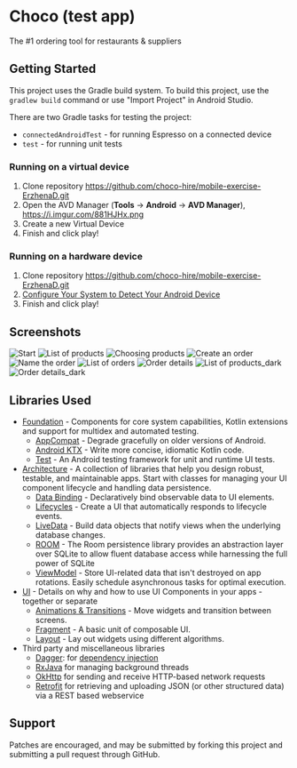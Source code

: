 Choco (test app)
=================

The #1 ordering tool for restaurants & suppliers

Getting Started
---------------
This project uses the Gradle build system. To build this project, use the
`gradlew build` command or use "Import Project" in Android Studio.

There are two Gradle tasks for testing the project:
* `connectedAndroidTest` - for running Espresso on a connected device
* `test` - for running unit tests

### Running on a virtual device

1.  Clone repository https://github.com/choco-hire/mobile-exercise-ErzhenaD.git
2.  Open the AVD Manager (**Tools** -> **Android** -> **AVD Manager**), https://i.imgur.com/881HJHx.png
3.  Create a new Virtual Device
4.  Finish and click play!

### Running on a hardware device

1.  Clone repository https://github.com/choco-hire/mobile-exercise-ErzhenaD.git
2.  [Configure Your System to Detect Your Android Device][96]
3.  Finish and click play!

Screenshots
-----------

![Start](screenshots/login.png "Login page")
![List of products](screenshots/productsList.png "List of products")
![Choosing products](screenshots/productsChoose.png "Choosing products")
![Create an order](screenshots/productsChoose.png "Create an order")
![Name the order](screenshots/nameTheOrder.png "Name the order")
![List of orders](screenshots/ordersList.png "List of orders")
![Order details](screenshots/orderDetails.png "Detailed information about the order")
![List of products_dark](screenshots/productsListDark.png "List of products with dark mode")
![Order details_dark](screenshots/orderDetailsDark.png "Detailed information about the order with dark mode")

Libraries Used
--------------
* [Foundation][0] - Components for core system capabilities, Kotlin extensions and support for
  multidex and automated testing.
  * [AppCompat][1] - Degrade gracefully on older versions of Android.
  * [Android KTX][2] - Write more concise, idiomatic Kotlin code.
  * [Test][4] - An Android testing framework for unit and runtime UI tests.
* [Architecture][10] - A collection of libraries that help you design robust, testable, and
  maintainable apps. Start with classes for managing your UI component lifecycle and handling data
  persistence.
  * [Data Binding][11] - Declaratively bind observable data to UI elements.
  * [Lifecycles][12] - Create a UI that automatically responds to lifecycle events.
  * [LiveData][13] - Build data objects that notify views when the underlying database changes.
  * [ROOM][16] - The Room persistence library provides an abstraction layer over SQLite to allow fluent database access while harnessing the full power of SQLite
  * [ViewModel][17] - Store UI-related data that isn't destroyed on app rotations. Easily schedule
     asynchronous tasks for optimal execution.
* [UI][30] - Details on why and how to use UI Components in your apps - together or separate
  * [Animations & Transitions][31] - Move widgets and transition between screens.
  * [Fragment][34] - A basic unit of composable UI.
  * [Layout][35] - Lay out widgets using different algorithms.
* Third party and miscellaneous libraries
  * [Dagger][92]: for [dependency injection][93]
  * [RxJava][91] for managing background threads 
  * [OkHttp][94] for sending and receive HTTP-based network requests
  * [Retrofit][95] for retrieving and uploading JSON (or other structured data) via a REST based webservice

[0]: https://developer.android.com/jetpack/components
[1]: https://developer.android.com/topic/libraries/support-library/packages#v7-appcompat
[2]: https://developer.android.com/kotlin/ktx
[4]: https://developer.android.com/training/testing/
[10]: https://developer.android.com/jetpack/arch/
[11]: https://developer.android.com/topic/libraries/data-binding/
[12]: https://developer.android.com/topic/libraries/architecture/lifecycle
[13]: https://developer.android.com/topic/libraries/architecture/livedata
[14]: https://developer.android.com/topic/libraries/architecture/navigation/
[16]: https://developer.android.com/topic/libraries/architecture/room
[17]: https://developer.android.com/topic/libraries/architecture/viewmodel
[18]: https://developer.android.com/topic/libraries/architecture/workmanager
[30]: https://developer.android.com/guide/topics/ui
[31]: https://developer.android.com/training/animation/
[34]: https://developer.android.com/guide/components/fragments
[35]: https://developer.android.com/guide/topics/ui/declaring-layout
[91]: https://github.com/ReactiveX/RxJava
[92]: https://dagger.dev/
[93]: https://developer.android.com/training/dependency-injection
[94]: https://square.github.io/okhttp/
[95]: https://square.github.io/retrofit/
[96]: https://developer.android.com/studio/run/device

Support
-------

Patches are encouraged, and may be submitted by forking this project and submitting a pull request
through GitHub.

